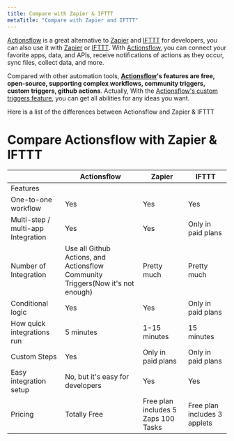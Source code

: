 ```yaml
---
title: Compare with Zapier & IFTTT
metaTitle: "Compare with Zapier and IFTTT"
---
```


[Actionsflow](https://github.com/actionsflow/actionsflow) is a great alternative to [Zapier](https://zapier.com/) and [IFTTT](https://ifttt.com/) for developers, you can also use it with [Zapier](https://zapier.com/) or [IFTTT](https://ifttt.com/). With [Actionsflow](https://github.com/actionsflow/actionsflow), you can connect your favorite apps, data, and APIs, receive notifications of actions as they occur, sync files, collect data, and more.

Compared with other automation tools, **[Actionsflow](https://github.com/actionsflow/actionsflow)'s features are free, open-source, supporting complex workflows, community triggers, custom triggers, github actions**. Actually, With the [Actionsflow's custom triggers feature](./creating-triggers.md), you can get all abilities for any ideas you want.

Here is a list of the differences between Actionsflow and Zapier & IFTTT

# Compare Actionsflow with Zapier & IFTTT

|                                    | Actionsflow                                                                     | Zapier                              | IFTTT                        |
| ---------------------------------- | ------------------------------------------------------------------------------- | ----------------------------------- | ---------------------------- |
| Features                           |                                                                                 |                                     |                              |
| One-to-one workflow                | Yes                                                                             | Yes                                 | Yes                          |
| Multi-step / multi-app Integration | Yes                                                                             | Yes                                 | Only in paid plans           |
| Number of Integration              | Use all Github Actions, and Actionsflow Community Triggers(Now it's not enough) | Pretty much                         | Pretty much                  |
| Conditional logic                  | Yes                                                                             | Yes                                 | Only in paid plans           |
| How quick integrations run         | 5 minutes                                                                       | 1-15 minutes                        | 15 minutes                   |
| Custom Steps                       | Yes                                                                             | Only in paid plans                  | Only in paid plans           |
| Easy integration setup             | No, but it's easy for developers                                                | Yes                                 | Yes                          |
| Pricing                            | Totally Free                                                                    | Free plan includes 5 Zaps 100 Tasks | Free plan includes 3 applets |

